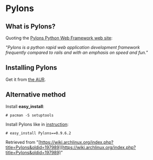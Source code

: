 # Pylons

## What is Pylons?

Quoting the [Pylons Python Web Framework web site](http://pylonshq.com):

_"Pylons is a python rapid web application development framework frequently compared to rails and with an emphasis on speed and fun."_

## Installing Pylons

Get it from [the AUR](https://aur.archlinux.org/packages.php?ID=45883).

## Alternative method

Install **easy_install**:

```
# pacman -S setuptools

```

Install Pylons like in [instruction](http://wiki.pylonshq.com/display/pylonsdocs/Installing+Pylons):

```
# easy_install Pylons==0.9.6.2

```

Retrieved from "[https://wiki.archlinux.org/index.php?title=Pylons&oldid=197989](https://wiki.archlinux.org/index.php?title=Pylons&oldid=197989)"